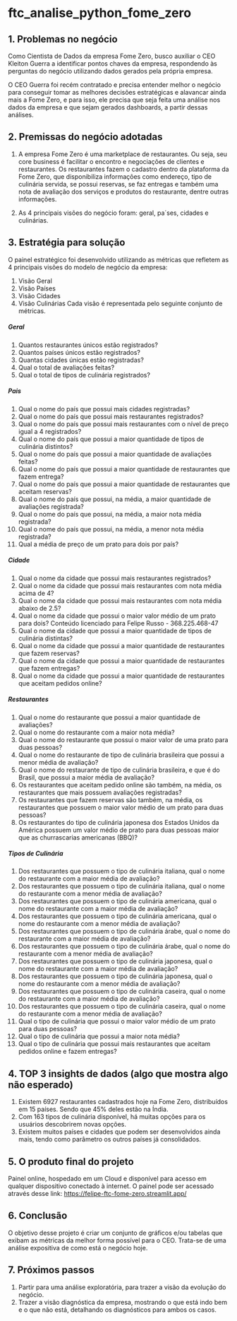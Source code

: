 # ftc_analise_python_fome_zero

## 1. Problemas no negócio

Como Cientista de Dados da empresa Fome Zero, busco auxiliar  o CEO Kleiton Guerra
a identificar pontos chaves da empresa, respondendo às perguntas do negócio utilizando dados gerados pela própria empresa. 

O CEO Guerra foi recém contratado e precisa entender melhor o negócio
para conseguir tomar as melhores decisões estratégicas e alavancar ainda mais a
Fome Zero, e para isso, ele precisa que seja feita uma análise nos dados da
empresa e que sejam gerados dashboards, a partir dessas análises.

## 2. Premissas do negócio adotadas

1. A empresa Fome Zero é uma marketplace de restaurantes. Ou seja, seu core
business é facilitar o encontro e negociações de clientes e restaurantes. Os
restaurantes fazem o cadastro dentro da plataforma da Fome Zero, que disponibiliza
informações como endereço, tipo de culinária servida, se possui reservas, se faz
entregas e também uma nota de avaliação dos serviços e produtos do restaurante,
dentre outras informações.

2. As 4 principais visões do negócio foram: geral, pa´ses, cidades e culinárias.

## 3. Estratégia para solução

O painel estratégico foi desenvolvido utilizando as métricas que
refletem as 4 principais visões do modelo de negócio da empresa:

1. Visão Geral
2. Visão Países
3. Visão Cidades
4. Visão Culinárias
Cada visão é representada pelo seguinte conjunto de métricas.

##### Geral
1. Quantos restaurantes únicos estão registrados?
2. Quantos países únicos estão registrados?
3. Quantas cidades únicas estão registradas?
4. Qual o total de avaliações feitas?
5. Qual o total de tipos de culinária registrados?


##### Pais
1. Qual o nome do país que possui mais cidades registradas?
2. Qual o nome do país que possui mais restaurantes registrados?
3. Qual o nome do país que possui mais restaurantes com o nível de preço igual a 4
registrados?
4. Qual o nome do país que possui a maior quantidade de tipos de culinária
distintos?
5. Qual o nome do país que possui a maior quantidade de avaliações feitas?
6. Qual o nome do país que possui a maior quantidade de restaurantes que fazem
entrega?
7. Qual o nome do país que possui a maior quantidade de restaurantes que aceitam
reservas?
8. Qual o nome do país que possui, na média, a maior quantidade de avaliações
registrada?
9. Qual o nome do país que possui, na média, a maior nota média registrada?
10. Qual o nome do país que possui, na média, a menor nota média registrada?
11. Qual a média de preço de um prato para dois por país?

##### Cidade
1. Qual o nome da cidade que possui mais restaurantes registrados?
2. Qual o nome da cidade que possui mais restaurantes com nota média acima de
4?
3. Qual o nome da cidade que possui mais restaurantes com nota média abaixo de
2.5?
4. Qual o nome da cidade que possui o maior valor médio de um prato para dois?
Conteúdo licenciado para Felipe Russo - 368.225.468-47
5. Qual o nome da cidade que possui a maior quantidade de tipos de culinária
distintas?
6. Qual o nome da cidade que possui a maior quantidade de restaurantes que fazem
reservas?
7. Qual o nome da cidade que possui a maior quantidade de restaurantes que fazem
entregas?
8. Qual o nome da cidade que possui a maior quantidade de restaurantes que
aceitam pedidos online?

##### Restaurantes
1. Qual o nome do restaurante que possui a maior quantidade de avaliações?
2. Qual o nome do restaurante com a maior nota média?
3. Qual o nome do restaurante que possui o maior valor de uma prato para duas
pessoas?
4. Qual o nome do restaurante de tipo de culinária brasileira que possui a menor
média de avaliação?
5. Qual o nome do restaurante de tipo de culinária brasileira, e que é do Brasil, que
possui a maior média de avaliação?
6. Os restaurantes que aceitam pedido online são também, na média, os
restaurantes que mais possuem avaliações registradas?
7. Os restaurantes que fazem reservas são também, na média, os restaurantes que
possuem o maior valor médio de um prato para duas pessoas?
8. Os restaurantes do tipo de culinária japonesa dos Estados Unidos da América
possuem um valor médio de prato para duas pessoas maior que as churrascarias
americanas (BBQ)?


##### Tipos de Culinária
1. Dos restaurantes que possuem o tipo de culinária italiana, qual o nome do
restaurante com a maior média de avaliação?
2. Dos restaurantes que possuem o tipo de culinária italiana, qual o nome do
restaurante com a menor média de avaliação?
3. Dos restaurantes que possuem o tipo de culinária americana, qual o nome do
restaurante com a maior média de avaliação?
4. Dos restaurantes que possuem o tipo de culinária americana, qual o nome do
restaurante com a menor média de avaliação?
5. Dos restaurantes que possuem o tipo de culinária árabe, qual o nome do
restaurante com a maior média de avaliação?
6. Dos restaurantes que possuem o tipo de culinária árabe, qual o nome do
restaurante com a menor média de avaliação?
7. Dos restaurantes que possuem o tipo de culinária japonesa, qual o nome do
restaurante com a maior média de avaliação?
8. Dos restaurantes que possuem o tipo de culinária japonesa, qual o nome do
restaurante com a menor média de avaliação?
9. Dos restaurantes que possuem o tipo de culinária caseira, qual o nome do
restaurante com a maior média de avaliação?
10. Dos restaurantes que possuem o tipo de culinária caseira, qual o nome do
restaurante com a menor média de avaliação?
11. Qual o tipo de culinária que possui o maior valor médio de um prato para duas
pessoas?
12. Qual o tipo de culinária que possui a maior nota média?
13. Qual o tipo de culinária que possui mais restaurantes que aceitam pedidos
online e fazem entregas?

## 4. TOP 3 insights de dados (algo que mostra algo não esperado)
1. Existem 6927 restaurantes cadastrados hoje na Fome Zero, distribuídos em 15 países. Sendo que 45% deles estão na Índia.
2.  Com 163 tipos de culinária disponível, há muitas opções para os usuários descobrirem novas opções. 
3. Existem muitos países e cidades que podem ser desenvolvidos ainda mais, tendo como parâmetro os outros países já consolidados. 

## 5. O produto final do projeto

Painel online, hospedado em um Cloud e disponível para acesso em qualquer dispositivo conectado à internet.
O painel pode ser acessado através desse link: https://felipe-ftc-fome-zero.streamlit.app/

## 6. Conclusão

O objetivo desse projeto é criar um conjunto de gráficos e/ou tabelas que exibam as métricas da melhor forma possível para o CEO.
Trata-se de uma análise expositiva de como está o negócio hoje. 

## 7. Próximos passos
1. Partir para uma análise exploratória, para trazer a visão da evolução do negócio.
2. Trazer a visão diagnóstica da empresa, mostrando o que está indo bem e o que não está, detalhando os diagnósticos para ambos os casos. 

